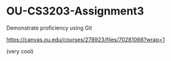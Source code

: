 # OU-CS3203-Assignment3
Demonstrate proficiency using Git

https://canvas.ou.edu/courses/278923/files/70281066?wrap=1

(very cool)
